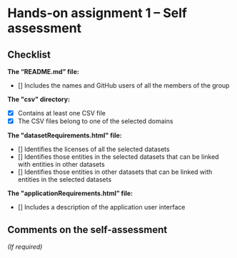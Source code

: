 # Hands-on assignment 1 – Self assessment

## Checklist

**The “README.md” file:**

- [] Includes the names and GitHub users of all the members of the group

**The "csv" directory:**

- [X] Contains at least one CSV file 
- [X] The CSV files belong to one of the selected domains

**The "datasetRequirements.html" file:**

- [] Identifies the licenses of all the selected datasets
- [] Identifies those entities in the selected datasets that can be linked with entities in other datasets
- [] Identifies those entities in other datasets that can be linked with entities in the selected datasets 

**The "applicationRequirements.html” file:**

- [] Includes a description of the application user interface

## Comments on the self-assessment
_(If required)_